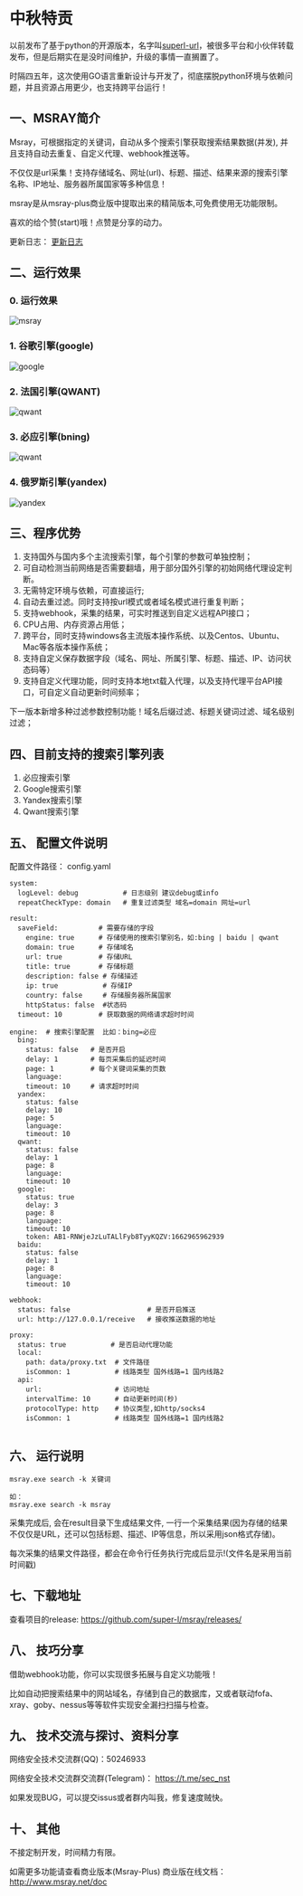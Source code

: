# 中秋特贡

以前发布了基于python的开源版本，名字叫[superl-url](https://github.com/super-l/superl-url)，被很多平台和小伙伴转载发布，但是后期实在是没时间维护，升级的事情一直搁置了。 

时隔四五年，这次使用GO语言重新设计与开发了，彻底摆脱python环境与依赖问题，并且资源占用更少，也支持跨平台运行！



## 一、MSRAY简介

Msray，可根据指定的关键词，自动从多个搜索引擎获取搜索结果数据(并发), 并且支持自动去重复、自定义代理、webhook推送等。

不仅仅是url采集！支持存储域名、网址(url)、标题、描述、结果来源的搜索引擎名称、IP地址、服务器所属国家等多种信息！

msray是从msray-plus商业版中提取出来的精简版本,可免费使用无功能限制。

喜欢的给个赞(start)哦！点赞是分享的动力。


更新日志： [更新日志](update.md)


## 二、运行效果

### 0. 运行效果

![msray](resource/msray.png)


### 1. 谷歌引擎(google)

![google](resource/google.png)


### 2. 法国引擎(QWANT)
![qwant](resource/qwant.png)


### 3. 必应引擎(bning)
![qwant](resource/bing.png)


### 4. 俄罗斯引擎(yandex)
![yandex](resource/yandex.png)



## 三、程序优势

1. 支持国外与国内多个主流搜索引擎，每个引擎的参数可单独控制；
2. 可自动检测当前网络是否需要翻墙，用于部分国外引擎的初始网络代理设定判断。
3. 无需特定环境与依赖，可直接运行;
4. 自动去重过滤。同时支持按url模式或者域名模式进行重复判断；
6. 支持webhook，采集的结果，可实时推送到自定义远程API接口；
7. CPU占用、内存资源占用低；
8. 跨平台，同时支持windows各主流版本操作系统、以及Centos、Ubuntu、Mac等各版本操作系统；
9. 支持自定义保存数据字段（域名、网址、所属引擎、标题、描述、IP、访问状态码等）
10. 支持自定义代理功能，同时支持本地txt载入代理，以及支持代理平台API接口，可自定义自动更新时间频率；

下一版本新增多种过滤参数控制功能！域名后缀过滤、标题关键词过滤、域名级别过滤；


## 四、目前支持的搜索引擎列表

1. 必应搜索引擎
2. Google搜索引擎
3. Yandex搜索引擎
4. Qwant搜索引擎




## 五、 配置文件说明

配置文件路径： config.yaml

```
system:
  logLevel: debug           # 日志级别 建议debug或info
  repeatCheckType: domain   # 重复过滤类型 域名=domain 网址=url

result:
  saveField:          # 需要存储的字段
    engine: true	  # 存储使用的搜索引擎别名，如:bing | baidu | qwant
    domain: true	  # 存储域名
    url: true		  # 存储URL
    title: true		  # 存储标题
    description: false # 存储描述
    ip: true		   # 存储IP	
    country: false	   # 存储服务器所属国家
    httpStatus: false  #状态码
  timeout: 10         # 获取数据的网络请求超时时间

engine:	 # 搜索引擎配置  比如：bing=必应
  bing:	 
    status: false	# 是否开启
    delay: 1		# 每页采集后的延迟时间
    page: 1			# 每个关键词采集的页数
    language:
    timeout: 10		# 请求超时时间
  yandex:
    status: false
    delay: 10
    page: 5
    language:
    timeout: 10
  qwant:
    status: false
    delay: 1
    page: 8
    language:
    timeout: 10
  google:
    status: true
    delay: 3
    page: 8
    language:
    timeout: 10
    token: AB1-RNWjeJzLuTALlFyb8TyyKQZV:1662965962939
  baidu:
    status: false
    delay: 1
    page: 8
    language:
    timeout: 10

webhook:
  status: false                   # 是否开启推送
  url: http://127.0.0.1/receive   # 接收推送数据的地址

proxy:
  status: true           # 是否启动代理功能
  local:
    path: data/proxy.txt  # 文件路径
    isCommon: 1           # 线路类型 国外线路=1 国内线路2
  api:
    url:                  # 访问地址
    intervalTime: 10      # 自动更新时间(秒)
    protocolType: http    # 协议类型,如http/socks4
    isCommon: 1           # 线路类型 国外线路=1 国内线路2


```


## 六、 运行说明

```
msray.exe search -k 关键词

如：
msray.exe search -k msray
```

采集完成后, 会在result目录下生成结果文件, 一行一个采集结果(因为存储的结果不仅仅是URL，还可以包括标题、描述、IP等信息，所以采用json格式存储)。

每次采集的结果文件路径，都会在命令行任务执行完成后显示!(文件名是采用当前时间戳)



## 七、下载地址


查看项目的release: https://github.com/super-l/msray/releases/




## 八、 技巧分享

借助webhook功能，你可以实现很多拓展与自定义功能哦！

比如自动把搜索结果中的网站域名，存储到自己的数据库，又或者联动fofa、xray、goby、nessus等等软件实现安全漏扫扫描与检查。




## 九、 技术交流与探讨、资料分享


网络安全技术交流群(QQ)：50246933

网络安全技术交流群交流群(Telegram)： https://t.me/sec_nst

如果发现BUG，可以提交issus或者群内叫我，修复速度贼快。



## 十、 其他

不接定制开发，时间精力有限。

如需更多功能请查看商业版本(Msray-Plus) 商业版在线文档：http://www.msray.net/doc
